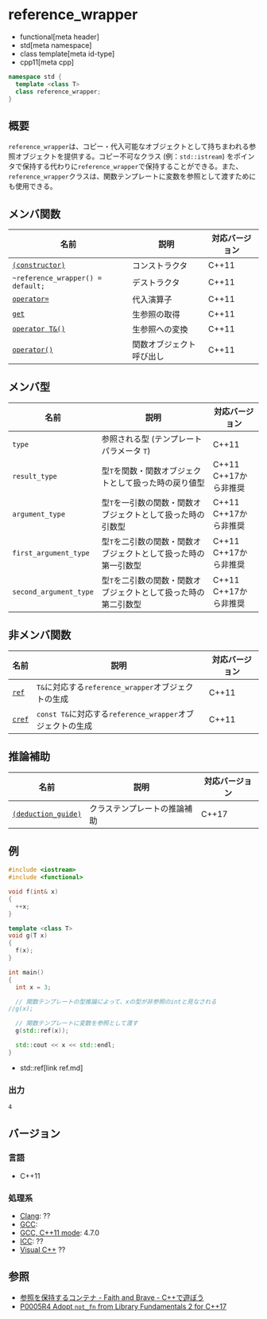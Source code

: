 # reference_wrapper
* functional[meta header]
* std[meta namespace]
* class template[meta id-type]
* cpp11[meta cpp]

```cpp
namespace std {
  template <class T>
  class reference_wrapper;
}
```

## 概要
`reference_wrapper`は、コピー・代入可能なオブジェクトとして持ちまわれる参照オブジェクトを提供する。コピー不可なクラス (例：`std::istream`) をポインタで保持する代わりに`reference_wrapper`で保持することができる。また、`reference_wrapper`クラスは、関数テンプレートに変数を参照として渡すためにも使用できる。


## メンバ関数

| 名前 | 説明 | 対応バージョン |
|------|------|----------------|
| [`(constructor)`](reference_wrapper/op_constructor.md) | コンストラクタ | C++11 |
| `~reference_wrapper() = default;`                        | デストラクタ | C++11 |
| [`operator=`](reference_wrapper/op_assign.md)          | 代入演算子 | C++11 |
| [`get`](reference_wrapper/get.md)                      | 生参照の取得 | C++11 |
| [`operator T&()`](reference_wrapper/op_cast_ref_t.md)  | 生参照への変換 | C++11 |
| [`operator()`](reference_wrapper/op_call.md)           | 関数オブジェクト呼び出し | C++11 |

## メンバ型

| 名前 | 説明 | 対応バージョン |
|------|------|----------------|
| `type` | 参照される型 (テンプレートパラメータ `T`) | C++11 |
| `result_type` | 型`T`を関数・関数オブジェクトとして扱った時の戻り値型 | C++11<br/> C++17から非推奨 |
| `argument_type` | 型`T`を一引数の関数・関数オブジェクトとして扱った時の引数型 | C++11<br/> C++17から非推奨 |
| `first_argument_type` | 型`T`を二引数の関数・関数オブジェクトとして扱った時の第一引数型 | C++11<br/> C++17から非推奨 |
| `second_argument_type` | 型`T`を二引数の関数・関数オブジェクトとして扱った時の第二引数型 | C++11<br/> C++17から非推奨 |


## 非メンバ関数

| 名前 | 説明 | 対応バージョン |
|------|------|----------------|
| [`ref`](ref.md) | `T&`に対応する`reference_wrapper`オブジェクトの生成 | C++11 |
| [`cref`](cref.md) | `const T&`に対応する`reference_wrapper`オブジェクトの生成 | C++11 |


## 推論補助

| 名前 | 説明 | 対応バージョン |
|---------------------------------------------|------------------------------------|-------|
| [`(deduction_guide)`](reference_wrapper/op_deduction_guide.md) | クラステンプレートの推論補助 | C++17 |


## 例
```cpp
#include <iostream>
#include <functional>

void f(int& x)
{
  ++x;
}

template <class T>
void g(T x)
{
  f(x);
}

int main()
{
  int x = 3;

  // 関数テンプレートの型推論によって、xの型が非参照のintと見なされる
//g(x);

  // 関数テンプレートに変数を参照として渡す
  g(std::ref(x));

  std::cout << x << std::endl;
}
```
* std::ref[link ref.md]

### 出力
```
4
```

## バージョン
### 言語
- C++11

### 処理系
- [Clang](/implementation.md#clang): ??
- [GCC](/implementation.md#gcc): 
- [GCC, C++11 mode](/implementation.md#gcc): 4.7.0
- [ICC](/implementation.md#icc): ??
- [Visual C++](/implementation.md#visual_cpp) ??


## 参照
- [参照を保持するコンテナ - Faith and Brave - C++で遊ぼう](http://d.hatena.ne.jp/faith_and_brave/20110519/1305789940)
- [P0005R4 Adopt `not_fn` from Library Fundamentals 2 for C++17](http://www.open-std.org/jtc1/sc22/wg21/docs/papers/2016/p0005r4.html)
